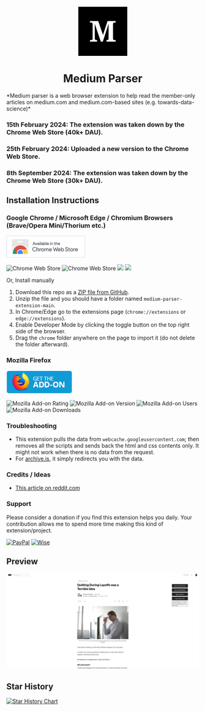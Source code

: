 <p align="center">
  <img src="./chrome/img/icon128.jpg" />
</p>

<h1 align="center">Medium Parser</h1>
*Medium parser is a web browser extension to help read the member-only articles on medium.com and medium.com-based sites (e.g. towards-data-science)*

### 15th February 2024: The extension was taken down by the Chrome Web Store (40k+ DAU).
### 25th February 2024: Uploaded a new version to the Chrome Web Store.
### 8th September 2024: The extension was taken down by the Chrome Web Store (30k+ DAU).

## Installation Instructions
### Google Chrome / Microsoft Edge / Chromium Browsers (Brave/Opera Mini/Thorium etc.)
[![Download from Chrome Web store](chrome/img/chrome.png)](https://chromewebstore.google.com/detail/medium-parser/bdkfodcnmgegolifeafnpbgjnjfohado) 

![Chrome Web Store](https://img.shields.io/chrome-web-store/rating-count/bdkfodcnmgegolifeafnpbgjnjfohado)
![Chrome Web Store](https://img.shields.io/chrome-web-store/rating/bdkfodcnmgegolifeafnpbgjnjfohado)
![](https://img.shields.io/chrome-web-store/v/bdkfodcnmgegolifeafnpbgjnjfohado.svg?style=flat-square)
![](https://img.shields.io/chrome-web-store/d/bdkfodcnmgegolifeafnpbgjnjfohado.svg?style=flat-square)

Or, Install manually
1. Download this repo as a [ZIP file from GitHub](https://github.com/Xatta-Trone/medium-parser-extension/archive/refs/heads/main.zip).
1. Unzip the file and you should have a folder named `medium-parser-extension-main`.
1. In Chrome/Edge go to the extensions page (`chrome://extensions` or `edge://extensions`).
1. Enable Developer Mode by clicking the toggle button on the top right side of the browser.
1. Drag the `chrome` folder anywhere on the page to import it (do not delete the folder afterward).


### Mozilla Firefox
[![Download from mozilla add-ons](chrome/img/firefox.png)](https://addons.mozilla.org/addon/medium-parser/) 

![Mozilla Add-on Rating](https://img.shields.io/amo/rating/medium-parser) 
![Mozilla Add-on Version](https://img.shields.io/amo/v/medium-parser)
![Mozilla Add-on Users](https://img.shields.io/amo/users/medium-parser)
![Mozilla Add-on Downloads](https://img.shields.io/amo/dw/medium-parser)



### Troubleshooting
* This extension pulls the data from `webcache.googleusercontent.com`; then removes all the scripts and sends back the html and css contents only. It might not work when there is no data from the request. 
* For [archive.is](https://archive.is/), it simply redirects you with the data. 

### Credits / Ideas
*  [This article on reddit.com](https://www.reddit.com/r/ChatGPT/comments/138jt64/you_can_read_medium_articles_for_free_using_bing/)

### Support 
Please consider a donation if you find this extension helps you daily.
Your contribution allows me to spend more time making this kind of extension/project.

[![PayPal](https://img.shields.io/badge/PayPal-00457C?style=for-the-badge&logo=paypal&logoColor=white)](https://www.paypal.com/paypalme/imonzurul?country.x=US&locale.x=en_US) 
[![Wise](https://img.shields.io/badge/Wise-394e79?style=for-the-badge&logo=wise&logoColor=00B9FF)](https://wise.com/pay/me/mdmonzuruli4)

## Preview
<p align="center">
  <img src="./chrome/img/sample2.png" />
</p>

## Star History

[![Star History Chart](https://api.star-history.com/svg?repos=Xatta-Trone/medium-parser-extension&type=Date)](https://star-history.com/#Xatta-Trone/medium-parser-extension&Date)

